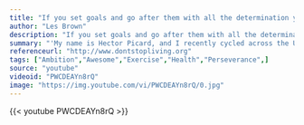 ```yaml
---
title: "If you set goals and go after them with all the determination you can muster, your gifts will take you places that will amaze you."
author: "Les Brown"
description: "If you set goals and go after them with all the determination you can muster, your gifts will take you places that will amaze you. - Les Brown quotes from GetInspired365.com"
summary: "'My name is Hector Picard, and I recently cycled across the USA for a baby's future prosthetic arms - 'Hands for Baby Jameson'. I accomplished my goal of cycling 3050 miles in 36 days and raised with your generous contributions a little over $20,000. My goal was to raise over $33,000; and since reaching Spokane, Washington on July 13th, I've been trying to find a unique way of reaching that goal. Therefore, I created this video, 'Changing a Bicycle Flat Tire Without Hands'. "
referenceurl: "http://www.dontstopliving.org"
tags: ["Ambition","Awesome","Exercise","Health","Perseverance",]
source: "youtube"
videoid: "PWCDEAYn8rQ"
image: "https://img.youtube.com/vi/PWCDEAYn8rQ/0.jpg"
---
```


{{< youtube PWCDEAYn8rQ >}}
